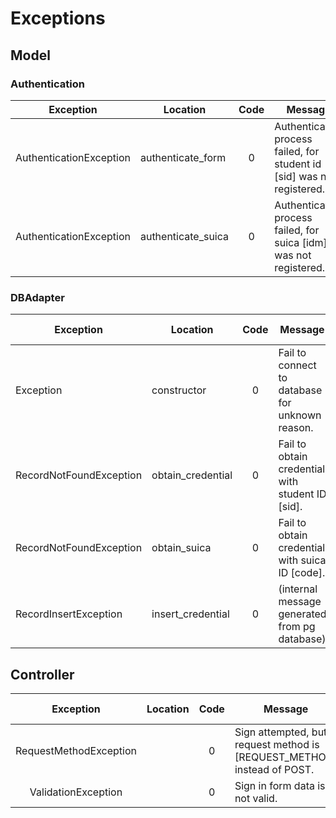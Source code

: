 # Exceptions

## Model

### Authentication

| Exception               | Location           | Code  | Message                                                                 | Inner Exception |
| ----------------------- | ------------------ | :---: | ----------------------------------------------------------------------- | :-------------: |
| AuthenticationException | authenticate_form  |   0   | Authentication process failed, for student id [sid] was not registered. | RecordNotFound  |
| AuthenticationException | authenticate_suica |   0   | Authentication process failed, for suica [idm] was not registered.      | RecordNotFound  |

### DBAdapter

| Exception               | Location          | Code  | Message                                          | Inner Exception |
| ----------------------- | ----------------- | :---: | ------------------------------------------------ | :-------------: |
| Exception               | constructor       |   0   | Fail to connect to database for unknown reason.  |       N/A       |
| RecordNotFoundException | obtain_credential |   0   | Fail to obtain credential with student ID [sid]. |       N/A       |
| RecordNotFoundException | obtain_suica      |   0   | Fail to obtain credential with suica ID [code].  |       N/A       |
| RecordInsertException   | insert_credential |   0   | (internal message generated from pg database)    |       N/A       |

## Controller

|       Exception        | Location | Code  | Message                                                                 | Inner Exception |
| :--------------------: | -------- | :---: | ----------------------------------------------------------------------- | :-------------: |
| RequestMethodException |          |   0   | Sign attempted, but request method is [REQUEST_METHOD] instead of POST. |                 |
|  ValidationException   |          |   0   | Sign in form data is not valid.                                         |                 |
